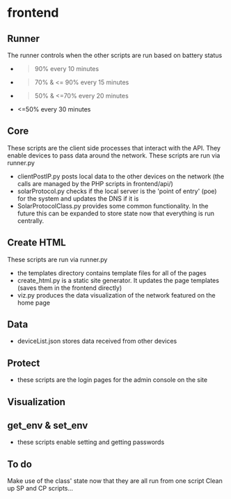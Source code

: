 # frontend



## Runner

The runner controls when the other scripts are run based on battery status

* >90% every 10 minutes
* >70% & <= 90% every 15 minutes
* >50% & <=70% every 20 minutes
* <=50% every 30 minutes

## Core

These scripts are the client side processes that interact with the API. They enable devices to pass data around the network. These scripts are run via runner.py

* clientPostIP.py posts local data to the other devices on the network (the calls are managed by the PHP scripts in frontend/api/)
* solarProtocol.py checks if the local server is the 'point of entry' (poe) for the system and updates the DNS if it is
* SolarProtocolClass.py provides some common functionality. In the future this can be expanded to store state now that everything is run centrally.

## Create HTML

These scripts are run via runner.py

* the templates directory contains template files for all of the pages
* create_html.py is a static site generator. It updates the page templates (saves them in the frontend directly)
* viz.py produces the data visualization of the network featured on the home page

## Data

* deviceList.json stores data received from other devices 

## Protect

* these scripts are the login pages for the admin console on the site

## Visualization

## get_env & set_env

* these scripts enable setting and getting passwords

## To do

Make use of the class' state now that they are all run from one script
Clean up SP and CP scripts...
